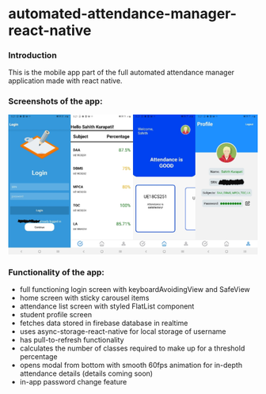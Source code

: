 # automated-attendance-manager-react-native

### Introduction
This is the mobile app part of the full automated attendance manager application made with react native.


### Screenshots of the app:


![app screenshot](./screenshots/Collage.png)



### Functionality of the app:

* full functioning login screen with keyboardAvoidingView and SafeView
* home screen with sticky carousel items
* attendance list screen with styled FlatList component
* student profile screen
* fetches data stored in firebase database in realtime
* uses async-storage-react-native for local storage of username
* has pull-to-refresh functionality
* calculates the number of classes required to make up for a threshold percentage
* opens modal from bottom with smooth 60fps animation for in-depth attendance details (details coming soon)
* in-app password change feature
